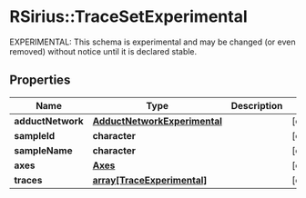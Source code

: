 # RSirius::TraceSetExperimental

EXPERIMENTAL: This schema is experimental and may be changed (or even removed) without notice until it is declared stable.

## Properties
Name | Type | Description | Notes
------------ | ------------- | ------------- | -------------
**adductNetwork** | [**AdductNetworkExperimental**](AdductNetworkExperimental.md) |  | [optional] 
**sampleId** | **character** |  | [optional] 
**sampleName** | **character** |  | [optional] 
**axes** | [**Axes**](Axes.md) |  | [optional] 
**traces** | [**array[TraceExperimental]**](TraceExperimental.md) |  | [optional] 


